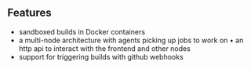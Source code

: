 ## Features

- sandboxed builds in Docker containers
- a multi-node architecture with agents picking up jobs to work on • an http api to interact with the frontend and other nodes
- support for triggering builds with github webhooks


